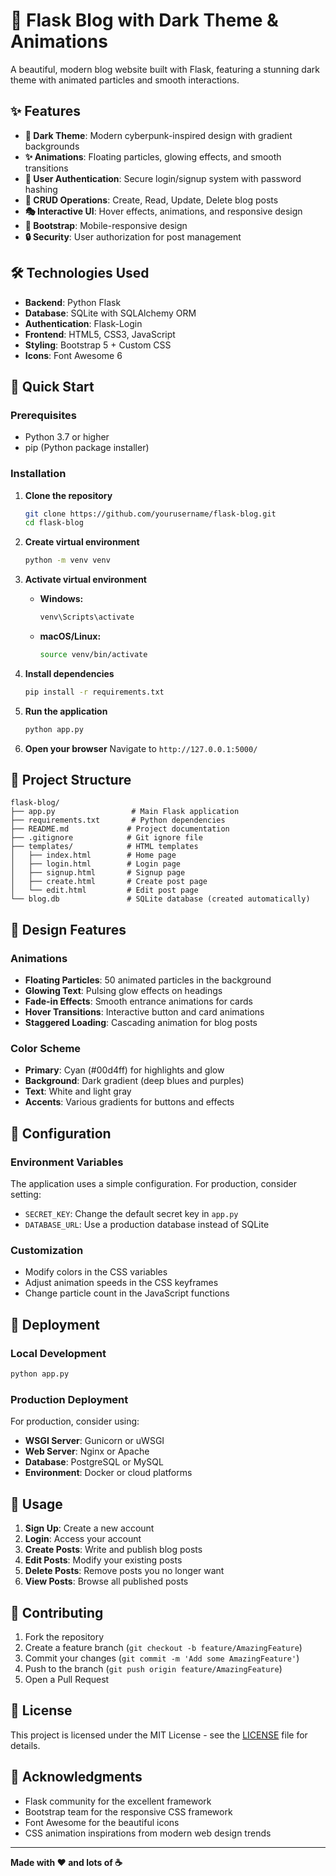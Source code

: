 # 🚀 Flask Blog with Dark Theme & Animations

A beautiful, modern blog website built with Flask, featuring a stunning dark theme with animated particles and smooth interactions.

## ✨ Features

- **🎨 Dark Theme**: Modern cyberpunk-inspired design with gradient backgrounds
- **✨ Animations**: Floating particles, glowing effects, and smooth transitions
- **🔐 User Authentication**: Secure login/signup system with password hashing
- **📝 CRUD Operations**: Create, Read, Update, Delete blog posts
- **🎭 Interactive UI**: Hover effects, animations, and responsive design
- **📱 Bootstrap**: Mobile-responsive design
- **🔒 Security**: User authorization for post management

## 🛠️ Technologies Used

- **Backend**: Python Flask
- **Database**: SQLite with SQLAlchemy ORM
- **Authentication**: Flask-Login
- **Frontend**: HTML5, CSS3, JavaScript
- **Styling**: Bootstrap 5 + Custom CSS
- **Icons**: Font Awesome 6

## 🚀 Quick Start

### Prerequisites
- Python 3.7 or higher
- pip (Python package installer)

### Installation

1. **Clone the repository**
   ```bash
   git clone https://github.com/yourusername/flask-blog.git
   cd flask-blog
   ```

2. **Create virtual environment**
   ```bash
   python -m venv venv
   ```

3. **Activate virtual environment**
   - **Windows:**
     ```bash
     venv\Scripts\activate
     ```
   - **macOS/Linux:**
     ```bash
     source venv/bin/activate
     ```

4. **Install dependencies**
   ```bash
   pip install -r requirements.txt
   ```

5. **Run the application**
   ```bash
   python app.py
   ```

6. **Open your browser**
   Navigate to `http://127.0.0.1:5000/`

## 📁 Project Structure

```
flask-blog/
├── app.py                 # Main Flask application
├── requirements.txt       # Python dependencies
├── README.md             # Project documentation
├── .gitignore            # Git ignore file
├── templates/            # HTML templates
│   ├── index.html        # Home page
│   ├── login.html        # Login page
│   ├── signup.html       # Signup page
│   ├── create.html       # Create post page
│   └── edit.html         # Edit post page
└── blog.db               # SQLite database (created automatically)
```

## 🎨 Design Features

### Animations
- **Floating Particles**: 50 animated particles in the background
- **Glowing Text**: Pulsing glow effects on headings
- **Fade-in Effects**: Smooth entrance animations for cards
- **Hover Transitions**: Interactive button and card animations
- **Staggered Loading**: Cascading animation for blog posts

### Color Scheme
- **Primary**: Cyan (#00d4ff) for highlights and glow
- **Background**: Dark gradient (deep blues and purples)
- **Text**: White and light gray
- **Accents**: Various gradients for buttons and effects

## 🔧 Configuration

### Environment Variables
The application uses a simple configuration. For production, consider setting:
- `SECRET_KEY`: Change the default secret key in `app.py`
- `DATABASE_URL`: Use a production database instead of SQLite

### Customization
- Modify colors in the CSS variables
- Adjust animation speeds in the CSS keyframes
- Change particle count in the JavaScript functions

## 🚀 Deployment

### Local Development
```bash
python app.py
```

### Production Deployment
For production, consider using:
- **WSGI Server**: Gunicorn or uWSGI
- **Web Server**: Nginx or Apache
- **Database**: PostgreSQL or MySQL
- **Environment**: Docker or cloud platforms

## 📝 Usage

1. **Sign Up**: Create a new account
2. **Login**: Access your account
3. **Create Posts**: Write and publish blog posts
4. **Edit Posts**: Modify your existing posts
5. **Delete Posts**: Remove posts you no longer want
6. **View Posts**: Browse all published posts

## 🤝 Contributing

1. Fork the repository
2. Create a feature branch (`git checkout -b feature/AmazingFeature`)
3. Commit your changes (`git commit -m 'Add some AmazingFeature'`)
4. Push to the branch (`git push origin feature/AmazingFeature`)
5. Open a Pull Request

## 📄 License

This project is licensed under the MIT License - see the [LICENSE](LICENSE) file for details.

## 🙏 Acknowledgments

- Flask community for the excellent framework
- Bootstrap team for the responsive CSS framework
- Font Awesome for the beautiful icons
- CSS animation inspirations from modern web design trends

---

**Made with ❤️ and lots of ☕** 